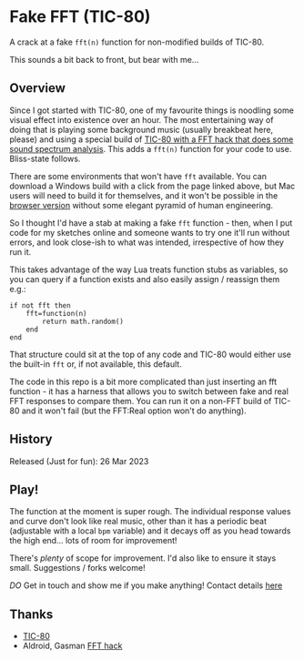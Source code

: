# Fake FFT (TIC-80)

A crack at a fake `fft(n)` function for non-modified builds of TIC-80.

This sounds a bit back to front, but bear with me...

## Overview

Since I got started with TIC-80, one of my favourite things is noodling some visual effect into existence over an hour. The most entertaining way of doing that is playing some background music (usually breakbeat here, please) and using a special build of [TIC-80 with a FFT hack that does some sound spectrum analysis](https://github.com/glastonbridge/TIC-80/releases). This adds a `fft(n)` function for your code to use. Bliss-state follows.

There are some environments that won't have `fft` available. You can download a Windows build with a click from the page linked above, but Mac users will need to build it for themselves, and it won't be possible in the [browser version](https://tic80.com/create) without some elegant pyramid of human engineering.

So I thought I'd have a stab at making a fake `fft` function - then, when I put code for my sketches online and someone wants to try one it'll run without errors, and look close-ish to what was intended, irrespective of how they run it.

This takes advantage of the way Lua treats function stubs as variables, so you can query if a function exists and also easily assign / reassign them e.g.:

```
if not fft then
    fft=function(n)
        return math.random()
    end
end
```

That structure could sit at the top of any code and TIC-80 would either use the built-in `fft` or, if not available, this default.

The code in this repo is a bit more complicated than just inserting an fft function - it has a harness that allows you to switch between fake and real FFT responses to compare them. You can run it on a non-FFT build of TIC-80 and it won't fail (but the FFT:Real option won't do anything).

## History

Released (Just for fun): 26 Mar 2023

## Play!

The function at the moment is super rough. The individual response values and curve don't look like real music, other than it has a periodic beat (adjustable with a local `bpm` variable) and it decays off as you head towards the high end... lots of room for improvement!

There's *plenty* of scope for improvement. I'd also like to ensure it stays small. Suggestions / forks welcome!

*DO* Get in touch and show me if you make anything! Contact details [here](https://github.com/creativenucleus/tic-80-sketches/blob/main/readme.md#contact)

## Thanks

- [TIC-80](https://tic80.com/)
- Aldroid, Gasman [FFT hack](https://github.com/glastonbridge/TIC-80/releases)
